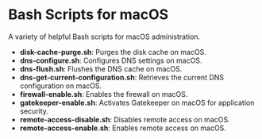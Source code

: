 # Bash Scripts for macOS

A variety of helpful Bash scripts for macOS administration.

- **disk-cache-purge.sh**: Purges the disk cache on macOS.
- **dns-configure.sh**: Configures DNS settings on macOS.
- **dns-flush.sh**: Flushes the DNS cache on macOS.
- **dns-get-current-configuration.sh**: Retrieves the current DNS configuration on macOS.
- **firewall-enable.sh**: Enables the firewall on macOS.
- **gatekeeper-enable.sh**: Activates Gatekeeper on macOS for application security.
- **remote-access-disable.sh**: Disables remote access on macOS.
- **remote-access-enable.sh**: Enables remote access on macOS.

